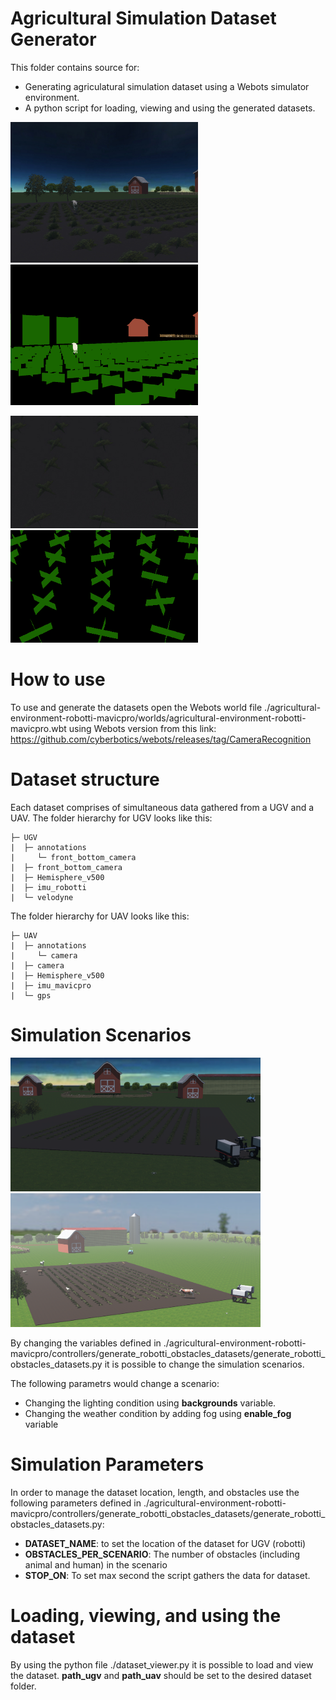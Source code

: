 # Agricultural Simulation Dataset Generator
This folder contains source for:
- Generating agriculatural simulation dataset using a Webots simulator environment.
- A python script for loading, viewing and using the generated datasets.

<p float="left">
  <img src="./examples/UGV_RGB.jpg" width=300 />
  <img src="./examples/UGV_RGB_SEGMENTED.jpg" width=300 />
</p>
<p float="left">
  <img src="./examples/UAV_RGB.jpg" width=300 />
  <img src="./examples/UAV_RGB_SEGMENTED.jpg" width=300 />
</p>

# How to use
To use and generate the datasets open the Webots world file ./agricultural-environment-robotti-mavicpro/worlds/agricultural-environment-robotti-mavicpro.wbt using Webots version from this link: https://github.com/cyberbotics/webots/releases/tag/CameraRecognition

# Dataset structure
Each dataset comprises of simultaneous data gathered from a UGV and a UAV.
The folder hierarchy for UGV looks like this:
```
├─ UGV
|  ├─ annotations
|     └─ front_bottom_camera
|  ├─ front_bottom_camera
|  ├─ Hemisphere_v500
|  ├─ imu_robotti
|  └─ velodyne 
```
The folder hierarchy for UAV looks like this:
```
├─ UAV
|  ├─ annotations
|     └─ camera
|  ├─ camera
|  ├─ Hemisphere_v500
|  ├─ imu_mavicpro
|  └─ gps 
```

# Simulation Scenarios
<p float="left">
  <img src="./examples/scenario1.png" width=400 />
  <img src="./examples/scenario2.png" width=400 />
</p>
By changing the variables defined in ./agricultural-environment-robotti-mavicpro/controllers/generate_robotti_obstacles_datasets/generate_robotti_obstacles_datasets.py it is possible to change the simulation scenarios. 

The following parametrs would change a scenario:
- Changing the lighting condition using **backgrounds** variable.
- Changing the weather condition by adding fog using **enable_fog** variable

# Simulation Parameters
In order to manage the dataset location, length, and obstacles use the following parameters defined in ./agricultural-environment-robotti-mavicpro/controllers/generate_robotti_obstacles_datasets/generate_robotti_obstacles_datasets.py:
- **DATASET_NAME**: to set the location of the dataset for UGV (robotti)
- **OBSTACLES_PER_SCENARIO**: The number of obstacles (including animal and human) in the scenario
- **STOP_ON**: To set max second the script gathers the data for dataset.

# Loading, viewing, and using the dataset
By using the python file ./dataset_viewer.py it is possible to load and view the dataset. **path_ugv** and **path_uav** should be set to the desired dataset folder. 
